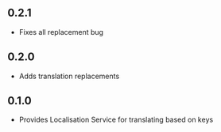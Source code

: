 ## 0.2.1

- Fixes all replacement bug

## 0.2.0

- Adds translation replacements

## 0.1.0

- Provides Localisation Service for translating based on keys
